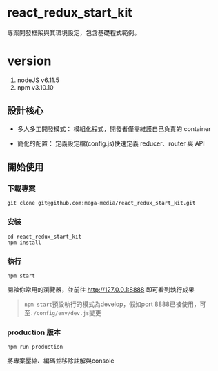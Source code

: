 # react_redux_start_kit

專案開發框架與其環境設定，包含基礎程式範例。

# version
1. nodeJS v6.11.5
2. npm v3.10.10

## 設計核心

- 多人多工開發模式：
模組化程式，開發者僅需維護自己負責的 container

- 簡化的配置：
定義設定檔(config.js)快速定義 reducer、router 與 API

## 開始使用

### 下載專案

````
git clone git@github.com:mega-media/react_redux_start_kit.git
````

### 安裝
````
cd react_redux_start_kit
npm install
````

### 執行
````
npm start
````

開啟你常用的瀏覽器，並前往 http://127.0.0.1:8888 即可看到執行成果
> `npm start`預設執行的模式為develop，假如port 8888已被使用，可至`./config/env/dev.js`變更


### production 版本
````
npm run production
````
將專案壓縮、編碼並移除註解與console
